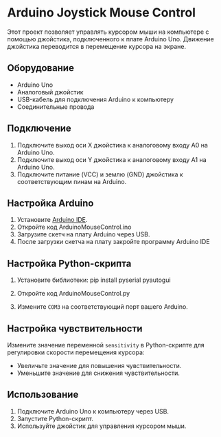 # Arduino Joystick Mouse Control

Этот проект позволяет управлять курсором мыши на компьютере с помощью джойстика, подключенного к плате Arduino Uno. Движение джойстика переводится в перемещение курсора на экране.

## Оборудование
- Arduino Uno
- Аналоговый джойстик
- USB-кабель для подключения Arduino к компьютеру
- Соединительные провода

## Подключение
1. Подключите выход оси X джойстика к аналоговому входу A0 на Arduino Uno.
2. Подключите выход оси Y джойстика к аналоговому входу A1 на Arduino Uno.
3. Подключите питание (VCC) и землю (GND) джойстика к соответствующим пинам на Arduino.

## Настройка Arduino
1. Установите [Arduino IDE](https://www.arduino.cc/en/software).
2. Откройте код ArduinoMouseControl.ino
3. Загрузите скетч на плату Arduino через USB.
4. После загрузки скетча на плату закройте программу Arduino IDE

## Настройка Python-скрипта

1. Установите библиотеки:
   pip install pyserial pyautogui

2. Откройте код ArduinoMouseControl.py
3. Измените `COM3` на соответствующий порт вашего Arduino.

## Настройка чувствительности
Измените значение переменной `sensitivity` в Python-скрипте для регулировки скорости перемещения курсора:
- Увеличьте значение для повышения чувствительности.
- Уменьшите значение для снижения чувствительности.

## Использование
1. Подключите Arduino Uno к компьютеру через USB.
2. Запустите Python-скрипт.
3. Используйте джойстик для управления курсором мыши.
